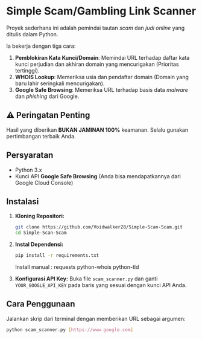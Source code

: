 # Simple Scam/Gambling Link Scanner

Proyek sederhana ini adalah pemindai tautan *scam* dan *judi online* yang ditulis dalam Python.

Ia bekerja dengan tiga cara:
1.  **Pemblokiran Kata Kunci/Domain**: Memindai URL terhadap daftar kata kunci perjudian dan akhiran domain yang mencurigakan (Prioritas tertinggi).
2.  **WHOIS Lookup**: Memeriksa usia dan pendaftar domain (Domain yang baru lahir seringkali mencurigakan).
3.  **Google Safe Browsing**: Memeriksa URL terhadap basis data *malware* dan *phishing* dari Google.

## ⚠️ Peringatan Penting
Hasil yang diberikan **BUKAN JAMINAN 100%** keamanan. Selalu gunakan pertimbangan terbaik Anda.

## Persyaratan
-   Python 3.x
-   Kunci API **Google Safe Browsing** (Anda bisa mendapatkannya dari Google Cloud Console)

## Instalasi

1.  **Kloning Repositori:**
    ```bash
    git clone https://github.com/Voidwalker28/Simple-Scan-Scam.git
    cd Simple-Scan-Scam
    ```

2.  **Instal Dependensi:**
    ```bash
    pip install -r requirements.txt
    ```
    Install manual :
    requests
    python-whois
    python-tld

4.  **Konfigurasi API Key:**
    Buka file `scam_scanner.py` dan ganti `YOUR_GOOGLE_API_KEY` pada baris yang sesuai dengan kunci API Anda.

## Cara Penggunaan

Jalankan skrip dari terminal dengan memberikan URL sebagai argumen:

```bash
python scam_scanner.py [https://www.google.com]
